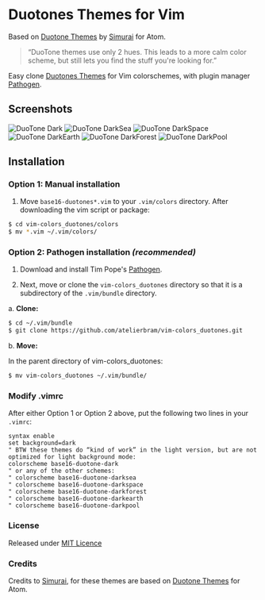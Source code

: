 # Duotones Themes for Vim
Based on [Duotone Themes](http://simurai.com/projects/2016/01/01/duotone-themes/) by [Simurai](http://simurai.com/) for Atom.

> “DuoTone themes use only 2 hues. This leads to a more calm color scheme, but still lets you find the stuff you're looking for.”

Easy clone [Duotones Themes](http://atelierbram.github.io/syntax-highlighting/duotones/ "colorschemes, made with Base16 Builder") for Vim colorschemes, with plugin manager [Pathogen].

## Screenshots
![DuoTone Dark](http://atelierbram.github.io/syntax-highlighting/assets/img/duotones-dark_vim_960x640.png "DuoTone Dark")
![DuoTone DarkSea](http://atelierbram.github.io/syntax-highlighting/assets/img/duotones-darkSea_vim_960x640.png "DuoTone DarkSea")
![DuoTone DarkSpace](http://atelierbram.github.io/syntax-highlighting/assets/img/duotones-darkSpace_vim_960x640.png "DuoTone DarkSpace")
![DuoTone DarkEarth](http://atelierbram.github.io/syntax-highlighting/assets/img/duotones-darkEarth_vim_960x640.png "DuoTone DarkEarth")
![DuoTone DarkForest](http://atelierbram.github.io/syntax-highlighting/assets/img/duotones-darkForest_vim_960x640.png "DuoTone DarkForest")
![DuoTone DarkPool](http://atelierbram.github.io/syntax-highlighting/assets/img/duotones-darkPool_vim_960x640.png "DuoTone DarkPool")

## Installation

### Option 1: Manual installation

1.  Move `base16-duotones*.vim` to your `.vim/colors` directory. After downloading the
vim script or package:

```bash
$ cd vim-colors_duotones/colors
$ mv *.vim ~/.vim/colors/
```

### Option 2: Pathogen installation ***(recommended)***

1.  Download and install Tim Pope's [Pathogen].

2.  Next, move or clone the `vim-colors_duotones` directory so that it is
a subdirectory of the `.vim/bundle` directory.

a. **Clone:**

```bash
$ cd ~/.vim/bundle
$ git clone https://github.com/atelierbram/vim-colors_duotones.git
```

b. **Move:**

In the parent directory of vim-colors_duotones:

```bash
$ mv vim-colors_duotones ~/.vim/bundle/
```

### Modify .vimrc

After either Option 1 or Option 2 above, put the following two lines in your
`.vimrc`:

```vim
syntax enable
set background=dark
" BTW these themes do “kind of work” in the light version, but are not optimized for light background mode:
colorscheme base16-duotone-dark
" or any of the other schemes:
" colorscheme base16-duotone-darksea
" colorscheme base16-duotone-darkspace
" colorscheme base16-duotone-darkforest
" colorscheme base16-duotone-darkearth
" colorscheme base16-duotone-darkpool
```

### License

Released under [MIT Licence](http://atelierbram.mit-license.org)

[Pathogen]: https://github.com/tpope/vim-pathogen

### Credits
Credits to [Simurai](http://simurai.com/), for these themes are based on [Duotone Themes](http://simurai.com/projects/2016/01/01/duotone-themes/) for Atom.
